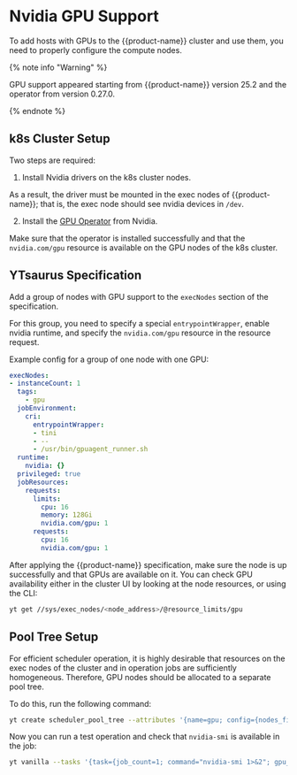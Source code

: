 # Nvidia GPU Support

To add hosts with GPUs to the {{product-name}} cluster and use them, you need to properly configure the compute nodes.

{% note info "Warning" %}

GPU support appeared starting from {{product-name}} version 25.2 and the operator from version 0.27.0.

{% endnote %}

## k8s Cluster Setup

Two steps are required:

1. Install Nvidia drivers on the k8s cluster nodes.

As a result, the driver must be mounted in the exec nodes of {{product-name}}; that is, the exec node should see nvidia devices in `/dev`.

2. Install the [GPU Operator](https://docs.nvidia.com/datacenter/cloud-native/gpu-operator/latest/getting-started.html) from Nvidia.

Make sure that the operator is installed successfully and that the `nvidia.com/gpu` resource is available on the GPU nodes of the k8s cluster.

## YTsaurus Specification

Add a group of nodes with GPU support to the `execNodes` section of the specification.

For this group, you need to specify a special `entrypointWrapper`, enable nvidia runtime, and specify the `nvidia.com/gpu` resource in the resource request.

Example config for a group of one node with one GPU:

```yaml
execNodes:
- instanceCount: 1
  tags:
    - gpu
  jobEnvironment:
    cri:
      entrypointWrapper:
      - tini
      - --
      - /usr/bin/gpuagent_runner.sh
  runtime:
    nvidia: {}
  privileged: true
  jobResources:
    requests:
      limits:
        cpu: 16
        memory: 128Gi
        nvidia.com/gpu: 1
      requests:
        cpu: 16
        nvidia.com/gpu: 1
```

After applying the {{product-name}} specification, make sure the node is up successfully and that GPUs are available on it. You can check GPU availability either in the cluster UI by looking at the node resources, or using the CLI:

```bash
yt get //sys/exec_nodes/<node_address>/@resource_limits/gpu
```


## Pool Tree Setup

For efficient scheduler operation, it is highly desirable that resources on the exec nodes of the cluster and in operation jobs are sufficiently homogeneous. Therefore, GPU nodes should be allocated to a separate pool tree.

To do this, run the following command:

```bash
yt create scheduler_pool_tree --attributes '{name=gpu; config={nodes_filter=gpu; main_resource=gpu;}}'
```

Now you can run a test operation and check that `nvidia-smi` is available in the job:

```bash
yt vanilla --tasks '{task={job_count=1; command="nvidia-smi 1>&2"; gpu_limit=1;};}' --spec '{pool_trees=[gpu];}'
```
